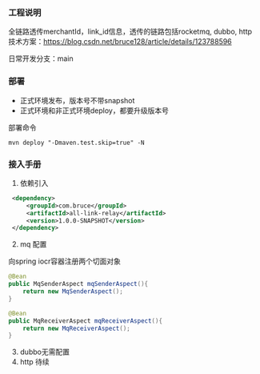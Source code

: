
### 工程说明

全链路透传merchantId，link_id信息，透传的链路包括rocketmq, dubbo, http
技术方案：https://blog.csdn.net/bruce128/article/details/123788596

日常开发分支：main

### 部署
- 正式环境发布，版本号不带snapshot
- 正式环境和非正式环境deploy，都要升级版本号

部署命令
```shell
mvn deploy "-Dmaven.test.skip=true" -N
```

### 接入手册

1. 依赖引入
```xml
 <dependency>
     <groupId>com.bruce</groupId>
     <artifactId>all-link-relay</artifactId>
     <version>1.0.0-SNAPSHOT</version>
 </dependency>
```

2. mq 配置

向spring iocr容器注册两个切面对象
```java
@Bean
public MqSenderAspect mqSenderAspect(){
    return new MqSenderAspect();
}

@Bean
public MqReceiverAspect mqReceiverAspect(){
    return new MqReceiverAspect();
}
```

3. dubbo无需配置
4. http 待续
